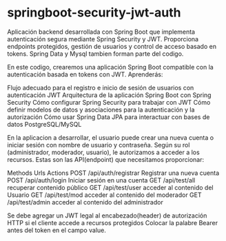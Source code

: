 # springboot-security-jwt-auth
Aplicación backend desarrollada con Spring Boot que implementa autenticación segura mediante Spring Security y JWT. Proporciona endpoints protegidos, gestión de usuarios y control de acceso basado en tokens.
Spring Data y Mysql tambien forman parte del codigo.

En este codigo, crearemos una aplicación Spring Boot compatible con la autenticación basada en tokens con JWT. Aprenderás:

Flujo adecuado para el registro e inicio de sesión de usuarios con autenticación JWT
Arquitectura de la aplicación Spring Boot con Spring Security
Cómo configurar Spring Security para trabajar con JWT
Cómo definir modelos de datos y asociaciones para la autenticación y la autorización
Cómo usar Spring Data JPA para interactuar con bases de datos PostgreSQL/MySQL

 

En la aplicacion a desarrollar, el usuario puede crear una nueva cuenta o iniciar sesión con nombre de usuario y contraseña.
Según su rol (administrador, moderador, usuario), le autorizamos a acceder a los recursos.
Estas son las API(endpoint) que necesitamos proporcionar:


Methods	Urls	Actions
POST	/api/auth/registrar	Registrar una nueva cuenta
POST	/api/auth/login	Iniciar sesión en una cuenta
GET	/api/test/all	recuperar contenido público
GET	/api/test/user	acceder al contenido del Usuario
GET	/api/test/mod	acceder al contenido del moderador
GET	/api/test/admin	acceder al contenido del administrador

Se debe agregar un JWT legal al encabezado(header) de autorización HTTP si el cliente accede a recursos protegidos
Colocar la palabre Bearer antes del token en el campo value.
